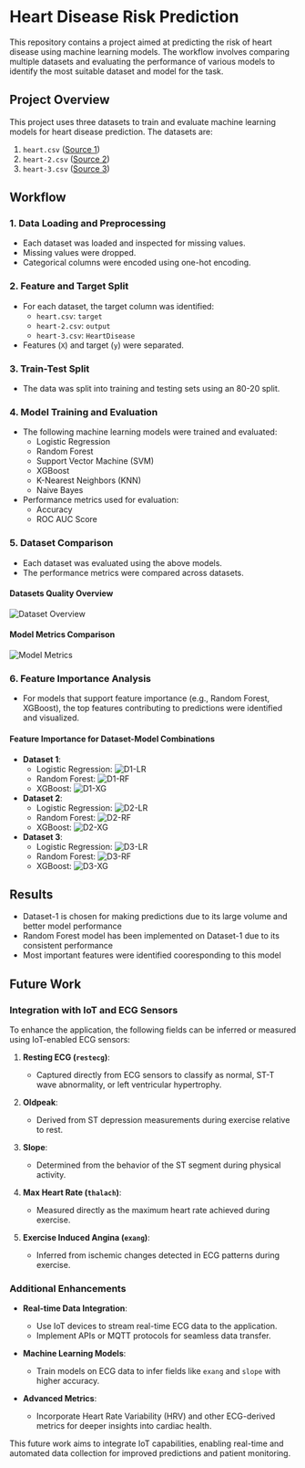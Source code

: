# Heart Disease Risk Prediction

This repository contains a project aimed at predicting the risk of heart disease using machine learning models. The workflow involves comparing multiple datasets and evaluating the performance of various models to identify the most suitable dataset and model for the task.

## Project Overview

This project uses three datasets to train and evaluate machine learning models for heart disease prediction. The datasets are:

1. `heart.csv` ([Source 1](https://www.kaggle.com/datasets/johnsmith88/heart-disease-dataset))
2. `heart-2.csv` ([Source 2](https://figshare.com/articles/dataset/heart_csv/20236848?file=36169122))
3. `heart-3.csv` ([Source 3](https://www.kaggle.com/datasets/fedesoriano/heart-failure-prediction))

## Workflow

### 1. Data Loading and Preprocessing
- Each dataset was loaded and inspected for missing values.
- Missing values were dropped.
- Categorical columns were encoded using one-hot encoding.

### 2. Feature and Target Split
- For each dataset, the target column was identified:
  - `heart.csv`: `target`
  - `heart-2.csv`: `output`
  - `heart-3.csv`: `HeartDisease`
- Features (`X`) and target (`y`) were separated.

### 3. Train-Test Split
- The data was split into training and testing sets using an 80-20 split.

### 4. Model Training and Evaluation
- The following machine learning models were trained and evaluated:
  - Logistic Regression
  - Random Forest
  - Support Vector Machine (SVM)
  - XGBoost
  - K-Nearest Neighbors (KNN)
  - Naive Bayes
- Performance metrics used for evaluation:
  - Accuracy
  - ROC AUC Score

### 5. Dataset Comparison
- Each dataset was evaluated using the above models.
- The performance metrics were compared across datasets.

#### Datasets Quality Overview
![Dataset Overview](plots/dataset-overview.png)

#### Model Metrics Comparison
![Model Metrics](plots/model-metrics.png)

### 6. Feature Importance Analysis
- For models that support feature importance (e.g., Random Forest, XGBoost), the top features contributing to predictions were identified and visualized.

#### Feature Importance for Dataset-Model Combinations
- **Dataset 1**:
  - Logistic Regression: ![D1-LR](plots/d1-lr.png)
  - Random Forest: ![D1-RF](plots/d1-rf.png)
  - XGBoost: ![D1-XG](plots/d1-xg.png)
- **Dataset 2**:
  - Logistic Regression: ![D2-LR](plots/d2-lr.png)
  - Random Forest: ![D2-RF](plots/d2-rf.png)
  - XGBoost: ![D2-XG](plots/d2-xg.png)
- **Dataset 3**:
  - Logistic Regression: ![D3-LR](plots/d3-lr.png)
  - Random Forest: ![D3-RF](plots/d3-rf.png)
  - XGBoost: ![D3-XG](plots/d3-xg.png)

## Results
- Dataset-1 is chosen for making predictions due to its large volume and better model performance
- Random Forest model has been implemented on Dataset-1 due to its consistent performance
- Most important features were identified cooresponding to this model

## Future Work

### Integration with IoT and ECG Sensors

To enhance the application, the following fields can be inferred or measured using IoT-enabled ECG sensors:

1. **Resting ECG (`restecg`)**:
   - Captured directly from ECG sensors to classify as normal, ST-T wave abnormality, or left ventricular hypertrophy.

2. **Oldpeak**:
   - Derived from ST depression measurements during exercise relative to rest.

3. **Slope**:
   - Determined from the behavior of the ST segment during physical activity.

4. **Max Heart Rate (`thalach`)**:
   - Measured directly as the maximum heart rate achieved during exercise.

5. **Exercise Induced Angina (`exang`)**:
   - Inferred from ischemic changes detected in ECG patterns during exercise.

### Additional Enhancements
- **Real-time Data Integration**:
  - Use IoT devices to stream real-time ECG data to the application.
  - Implement APIs or MQTT protocols for seamless data transfer.

- **Machine Learning Models**:
  - Train models on ECG data to infer fields like `exang` and `slope` with higher accuracy.

- **Advanced Metrics**:
  - Incorporate Heart Rate Variability (HRV) and other ECG-derived metrics for deeper insights into cardiac health.

This future work aims to integrate IoT capabilities, enabling real-time and automated data collection for improved predictions and patient monitoring.